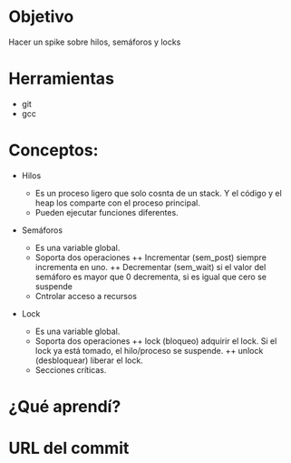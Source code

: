 # Objetivo
Hacer un spike sobre hilos, semáforos y locks

# Herramientas
+ git
+ gcc

# Conceptos:

+ Hilos
  + Es un proceso ligero que solo cosnta de un stack. Y el código y el heap los comparte con el proceso principal.
  + Pueden ejecutar funciones diferentes.
  
+ Semáforos
  + Es una variable global.
  + Soporta dos operaciones
    ++ Incrementar (sem_post) siempre incrementa en uno.
    ++ Decrementar (sem_wait) si el valor del semáforo es mayor que 0 decrementa, si es igual que cero se suspende
  + Cntrolar acceso a recursos
+ Lock
  + Es una variable global.
  + Soporta dos operaciones
    ++ lock (bloqueo) adquirir el lock. Si el lock ya está tomado, el hilo/proceso se suspende.
    ++ unlock (desbloquear) liberar el lock.
  + Secciones críticas.
  
# ¿Qué aprendí?

# URL del commit
    
    
